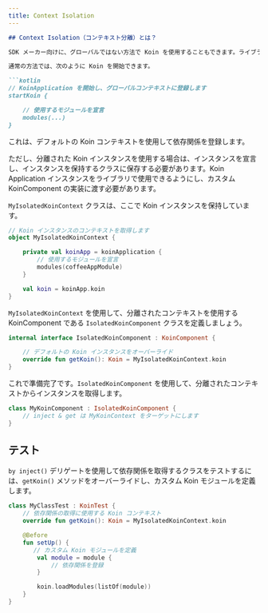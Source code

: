 ```yaml
---
title: Context Isolation
---
```

```markdown
## Context Isolation（コンテキスト分離）とは？

SDK メーカー向けに、グローバルではない方法で Koin を使用することもできます。ライブラリの DI に Koin を使用し、コンテキストを分離することで、ライブラリと Koin を使用するユーザー間の競合を回避できます。

通常の方法では、次のように Koin を開始できます。

```kotlin
// KoinApplication を開始し、グローバルコンテキストに登録します
startKoin {

    // 使用するモジュールを宣言
    modules(...)
}
```

これは、デフォルトの Koin コンテキストを使用して依存関係を登録します。

ただし、分離された Koin インスタンスを使用する場合は、インスタンスを宣言し、インスタンスを保持するクラスに保存する必要があります。Koin Application インスタンスをライブラリで使用できるようにし、カスタム KoinComponent の実装に渡す必要があります。

`MyIsolatedKoinContext` クラスは、ここで Koin インスタンスを保持しています。

```kotlin
// Koin インスタンスのコンテキストを取得します
object MyIsolatedKoinContext {

    private val koinApp = koinApplication {
        // 使用するモジュールを宣言
        modules(coffeeAppModule)
    }

    val koin = koinApp.koin 
}
```

`MyIsolatedKoinContext` を使用して、分離されたコンテキストを使用する KoinComponent である `IsolatedKoinComponent` クラスを定義しましょう。

```kotlin
internal interface IsolatedKoinComponent : KoinComponent {

    // デフォルトの Koin インスタンスをオーバーライド
    override fun getKoin(): Koin = MyIsolatedKoinContext.koin
}
```

これで準備完了です。`IsolatedKoinComponent` を使用して、分離されたコンテキストからインスタンスを取得します。

```kotlin
class MyKoinComponent : IsolatedKoinComponent {
    // inject & get は MyKoinContext をターゲットにします
}
```

## テスト

`by inject()` デリゲートを使用して依存関係を取得するクラスをテストするには、`getKoin()` メソッドをオーバーライドし、カスタム Koin モジュールを定義します。

```kotlin
class MyClassTest : KoinTest {
    // 依存関係の取得に使用する Koin コンテキスト
    override fun getKoin(): Koin = MyIsolatedKoinContext.koin

    @Before
    fun setUp() {
       // カスタム Koin モジュールを定義
        val module = module {
            // 依存関係を登録
        }

        koin.loadModules(listOf(module))
    }
}
```
